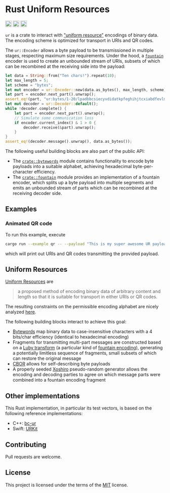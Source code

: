 Rust Uniform Resources
======================
[<img alt="build status" src="https://img.shields.io/github/workflow/status/dspicher/ur-rs/Rust/master?logo=github" height="20">](https://github.com/dspicher/ur-rs/actions)
[<img alt="build status" src="https://img.shields.io/codecov/c/gh/dspicher/ur-rs?logo=codecov" height="20">](https://codecov.io/gh/dspicher/ur-rs)
[<img alt="build status" src="https://img.shields.io/crates/v/ur.svg" height="20">](https://crates.io/crates/ur)

<!-- cargo-rdme start -->

`ur` is a crate to interact with ["uniform resource"](https://github.com/BlockchainCommons/Research/blob/master/papers/bcr-2020-005-ur.md) encodings of binary data.
The encoding scheme is optimized for transport in URIs and QR codes.

The `ur::Encoder` allows a byte payload to be transmissioned in
multiple stages, respecting maximum size requirements. Under the hood,
a [`fountain`](https://en.wikipedia.org/wiki/Fountain_code) encoder is used to create an unbounded stream of URIs,
subsets of which can be recombined at the receiving side into the payload:
```rust
let data = String::from("Ten chars!").repeat(10);
let max_length = 5;
let scheme = "bytes";
let mut encoder = ur::Encoder::new(data.as_bytes(), max_length, scheme).unwrap();
let part = encoder.next_part().unwrap();
assert_eq!(part, "ur:bytes/1-20/lpadbbcsiecyvdidatkpfeghihjtcxiabdfevlms");
let mut decoder = ur::Decoder::default();
while !decoder.complete() {
    let part = encoder.next_part().unwrap();
    // Simulate some communication loss
    if encoder.current_index() & 1 > 0 {
        decoder.receive(&part).unwrap();
    }
}
assert_eq!(decoder.message().unwrap(), data.as_bytes());
```

The following useful building blocks are also part of the public API:
 - The [`crate::bytewords`](https://docs.rs/ur/latest/ur/bytewords/) module contains functionality
   to encode byte payloads into a suitable alphabet, achieving hexadecimal
   byte-per-character efficiency.
 - The [`crate::fountain`](https://docs.rs/ur/latest/ur/fountain/) module provides an implementation
   of a fountain encoder, which splits up a byte payload into multiple segments
   and emits an unbounded stream of parts which can be recombined at the receiving
   decoder side.

<!-- cargo-rdme end -->

## Examples

### Animated QR code
To run this example, execute
```bash
cargo run --example qr -- --payload "This is my super awesome UR payload"
```
which will print out URIs and QR codes transmitting the provided payload.

## Uniform Resources
[Uniform Resources](https://github.com/BlockchainCommons/Research/blob/master/papers/bcr-2020-005-ur.md) are
> a proposed method of encoding binary data of arbitrary content and length so that it is suitable for transport in either URIs or QR codes.

The resulting constraints on the permissible encoding alphabet are nicely analyzed [here](https://github.com/BlockchainCommons/Research/blob/master/papers/bcr-2020-003-uri-binary-compatibility.md).

The following building blocks interact to achieve this goal:
- [Bytewords](https://github.com/BlockchainCommons/Research/blob/master/papers/bcr-2020-012-bytewords.md) map binary data to case-insensitive characters with a 4 bits/char efficiency (identical to hexadecimal encoding)
- Fragments for transmitting multi-part messages are constructed based on a [Luby transform](https://en.wikipedia.org/wiki/Luby_transform_code) (a particular kind of [fountain encoding](https://en.wikipedia.org/wiki/Fountain_code)), generating a potentially limitless sequence of fragments, small subsets of which can restore the original message
- [CBOR](https://tools.ietf.org/html/rfc7049) allows for self-describing byte payloads
- A properly seeded [Xoshiro](https://en.wikipedia.org/wiki/Xorshift#xoshiro_and_xoroshiro) pseudo-random generator allows the encoding and decoding parties to agree on which message parts were combined into a fountain encoding fragment

## Other implementations
This Rust implementation, in particular its test vectors, is based on the following reference implementations:
- C++: [bc-ur](https://github.com/BlockchainCommons/bc-ur/)
- Swift: [URKit](https://github.com/blockchaincommons/URKit)

## Contributing
Pull requests are welcome.

## License
This project is licensed under the terms of the [MIT](https://choosealicense.com/licenses/mit/) license.
